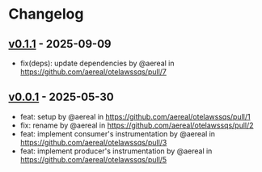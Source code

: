 # Changelog

## [v0.1.1](https://github.com/aereal/otelawssqs/compare/v0.1.0...v0.1.1) - 2025-09-09
- fix(deps): update dependencies by @aereal in https://github.com/aereal/otelawssqs/pull/7

## [v0.0.1](https://github.com/aereal/otelawssqs/commits/v0.0.1) - 2025-05-30
- feat: setup by @aereal in https://github.com/aereal/otelawssqs/pull/1
- fix: rename by @aereal in https://github.com/aereal/otelawssqs/pull/2
- feat: implement consumer's instrumentation by @aereal in https://github.com/aereal/otelawssqs/pull/3
- feat: implement producer's instrumentation by @aereal in https://github.com/aereal/otelawssqs/pull/5
